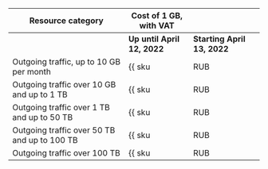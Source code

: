 | Resource category | Cost of 1 GB, with VAT | |
| --- | --- | --- |
| | **Up until April 12, 2022** | **Starting April 13, 2022** |
| Outgoing traffic, up to 10 GB per month | {{ sku|RUB|storage.api.network.inet.egress|string }} | {{ sku|RUB|storage.api.network.inet.egress|string }} |
| Outgoing traffic over 10 GB and up to 1 TB | {{ sku|RUB|storage.api.network.inet.egress|pricingRate.10|string }} | ₽1.53 |
| Outgoing traffic over 1 TB and up to 50 TB | {{ sku|RUB|storage.api.network.inet.egress|pricingRate.1024|string }} | ₽1.28 |
| Outgoing traffic over 50 TB and up to 100 TB | {{ sku|RUB|storage.api.network.inet.egress|pricingRate.51200|string }} | ₽1.20 |
| Outgoing traffic over 100 TB | {{ sku|RUB|storage.api.network.inet.egress|pricingRate.102400|string }} | ₽1.15 |